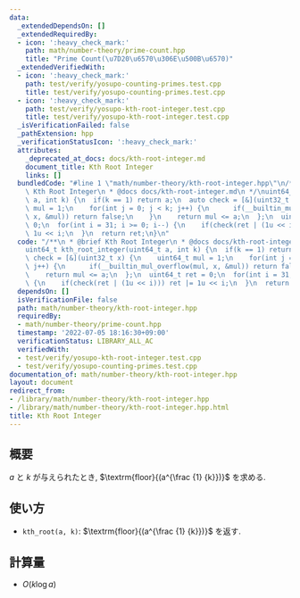 ```yaml
---
data:
  _extendedDependsOn: []
  _extendedRequiredBy:
  - icon: ':heavy_check_mark:'
    path: math/number-theory/prime-count.hpp
    title: "Prime Count(\u7D20\u6570\u306E\u500B\u6570)"
  _extendedVerifiedWith:
  - icon: ':heavy_check_mark:'
    path: test/verify/yosupo-counting-primes.test.cpp
    title: test/verify/yosupo-counting-primes.test.cpp
  - icon: ':heavy_check_mark:'
    path: test/verify/yosupo-kth-root-integer.test.cpp
    title: test/verify/yosupo-kth-root-integer.test.cpp
  _isVerificationFailed: false
  _pathExtension: hpp
  _verificationStatusIcon: ':heavy_check_mark:'
  attributes:
    _deprecated_at_docs: docs/kth-root-integer.md
    document_title: Kth Root Integer
    links: []
  bundledCode: "#line 1 \"math/number-theory/kth-root-integer.hpp\"\n/**\n * @brief\
    \ Kth Root Integer\n * @docs docs/kth-root-integer.md\n */\nuint64_t kth_root_integer(uint64_t\
    \ a, int k) {\n  if(k == 1) return a;\n  auto check = [&](uint32_t x) {\n    uint64_t\
    \ mul = 1;\n    for(int j = 0; j < k; j++) {\n      if(__builtin_mul_overflow(mul,\
    \ x, &mul)) return false;\n    }\n    return mul <= a;\n  };\n  uint64_t ret =\
    \ 0;\n  for(int i = 31; i >= 0; i--) {\n    if(check(ret | (1u << i))) ret |=\
    \ 1u << i;\n  }\n  return ret;\n}\n"
  code: "/**\n * @brief Kth Root Integer\n * @docs docs/kth-root-integer.md\n */\n\
    uint64_t kth_root_integer(uint64_t a, int k) {\n  if(k == 1) return a;\n  auto\
    \ check = [&](uint32_t x) {\n    uint64_t mul = 1;\n    for(int j = 0; j < k;\
    \ j++) {\n      if(__builtin_mul_overflow(mul, x, &mul)) return false;\n    }\n\
    \    return mul <= a;\n  };\n  uint64_t ret = 0;\n  for(int i = 31; i >= 0; i--)\
    \ {\n    if(check(ret | (1u << i))) ret |= 1u << i;\n  }\n  return ret;\n}\n"
  dependsOn: []
  isVerificationFile: false
  path: math/number-theory/kth-root-integer.hpp
  requiredBy:
  - math/number-theory/prime-count.hpp
  timestamp: '2022-07-05 18:16:30+09:00'
  verificationStatus: LIBRARY_ALL_AC
  verifiedWith:
  - test/verify/yosupo-kth-root-integer.test.cpp
  - test/verify/yosupo-counting-primes.test.cpp
documentation_of: math/number-theory/kth-root-integer.hpp
layout: document
redirect_from:
- /library/math/number-theory/kth-root-integer.hpp
- /library/math/number-theory/kth-root-integer.hpp.html
title: Kth Root Integer
---
```

## 概要

$a$ と $k$ が与えられたとき, $\textrm{floor}{(a^{\frac {1} {k}})}$ を求める.

## 使い方

* `kth_root(a, k)`: $\textrm{floor}{(a^{\frac {1} {k}})}$ を返す.

## 計算量

* $O(k \log a)$
